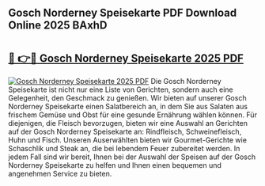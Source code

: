 ## Gosch Norderney Speisekarte PDF Download Online 2025 BAxhD

# <h2><a href="http://gce9tzz.nevu.top/?p=Gosch+Norderney+Speisekarte">🔗 👉🔴 Gosch Norderney Speisekarte 2025 PDF</a></h2>

[![Gosch Norderney Speisekarte 2025 PDF](https://i.imgur.com/dBaPXMq.png)](http://gce9tzz.nevu.top/?p=Gosch+Norderney+Speisekarte)
Die Gosch Norderney Speisekarte ist nicht nur eine Liste von Gerichten, sondern auch eine Gelegenheit, den Geschmack zu genießen. Wir bieten auf unserer Gosch Norderney Speisekarte einen Salatbereich an, in dem Sie aus Salaten aus frischem Gemüse und Obst für eine gesunde Ernährung wählen können. Für diejenigen, die Fleisch bevorzugen, bieten wir eine Auswahl an Gerichten auf der Gosch Norderney Speisekarte an: Rindfleisch, Schweinefleisch, Huhn und Fisch. Unseren Auserwählten bieten wir Gourmet-Gerichte wie Schaschlik und Steak an, die bei lebendem Feuer zubereitet werden. In jedem Fall sind wir bereit, Ihnen bei der Auswahl der Speisen auf der Gosch Norderney Speisekarte zu helfen und Ihnen einen bequemen und angenehmen Service zu bieten.

